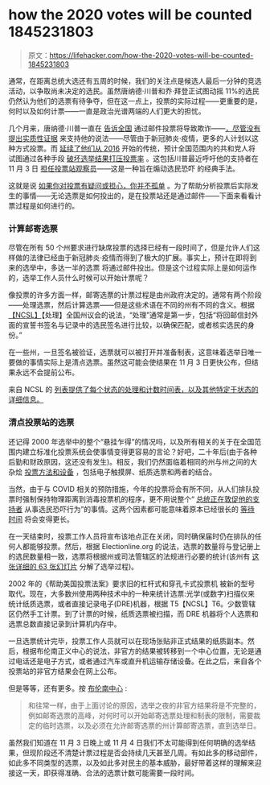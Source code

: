 # how the 2020 votes will be counted 1845231803

> 原文：<https://lifehacker.com/how-the-2020-votes-will-be-counted-1845231803>

通常，在距离总统大选还有五周的时候，我们的关注点是候选人最后一分钟的竞选活动，以争取尚未决定的选民。虽然唐纳德·川普和乔·拜登正试图动摇 11%的选民仍然认为他们的选票有待争夺，但在这一点上，投票的实际过程——更重要的是，何时以及如何计票——一直是政治光谱两端的人们更大的担忧。

几个月来，唐纳德·川普一直在 [告诉全国](https://www.cnn.com/2020/07/30/politics/trump-delay-election-no-authority/index.html) 通过邮件投票将导致欺诈——[，尽管没有提出实质性证据](https://apnews.com/article/virus-outbreak-joe-biden-election-2020-donald-trump-elections-3e8170c3348ce3719d4bc7182146b582) 来支持他的说法——尽管由于新冠肺炎·疫情，更多的人计划以这种方式投票。而 [延续了他们从 2016](https://www.usatoday.com/story/tech/2020/09/28/trump-election-campaign-voter-suppression-black-americans-2016/3567588001) 开始的传统，预计全国范围内的共和党人将试图通过各种手段 [破坏选举结果](https://fivethirtyeight.com/features/five-ways-trump-and-gop-officials-are-undermining-the-election-process)[打压投票率](https://lifehacker.com/what-to-do-if-you-get-turned-away-at-the-polls-1829664675) 。这包括川普最近呼吁他的支持者在 11 月 3 日 [担任投票站观察员](https://www.nytimes.com/live/2020/09/30/us/presidential-debate)——这是一种旨在煽动选民恐吓 的经典手法。



这就是说 [如果你对投票有疑问或担心，你并不孤单](https://lifehacker.com/what-to-do-if-you-get-turned-away-at-the-polls-1829664675) 。为了帮助分析投票后实际发生的事情——无论选票是如何投出的，是在投票站还是通过邮件——下面来看看计票过程是如何进行的。

### 计算邮寄选票

尽管在所有 50 个州要求进行缺席投票的选择已经有一段时间了，但是允许人们这样做的法律[](https://lifehacker.com/everything-you-need-to-know-to-vote-in-2020-1844873184#mailin)已经由于新冠肺炎·疫情而得到了极大的扩展。事实上，预计在即将到来的选举中，多达一半的选票 将通过邮件投出。但是这个过程实际上是如何运作的，选举工作人员什么时候可以开始计票呢？

像投票的许多方面一样，邮寄选票的计票过程是由州政府决定的。通常有两个阶段——处理选票，然后计算选票——但是这些术语在不同的州有不同的含义。根据[【NCSL】](https://www.ncsl.org/research/elections-and-campaigns/vopp-table-16-when-absentee-mail-ballot-processing-and-counting-can-begin.aspx)【处理】全国州议会的说法，“处理”通常是第一步，包括“将回邮信封外面的宣誓书签名与记录中的选民签名进行比较，以确保匹配，或者核实选民的身份。”



在一些州，一旦签名被验证，选票就可以被打开并准备制表，这意味着选举日唯一要做的事情实际上是清点选票。虽然这可能会使结果在 11 月 3 日更快公布，但结果永远不会提前公布。

来自 NCSL 的 [列表提供了每个状态的处理和计数时间表，以及其他特定于状态的详细信息。](https://www.ncsl.org/research/elections-and-campaigns/vopp-table-16-when-absentee-mail-ballot-processing-and-counting-can-begin.aspx)

### 清点投票站的选票

还记得 2000 年选举中的整个“悬挂乍得”的情况吗，以及所有相关的关于在全国范围内建立标准化投票系统会使事情变得更容易的言论？好吧，二十年后(由于各种后勤和财政原因，这还没有发生)。相反，我们仍然面临着相同的州与州之间的大杂烩 [投票方法和设备](https://ballotpedia.org/Voting_methods_and_equipment_by_state) ，包括电子触摸屏、纸质选票和两者的结合。



当然，由于与 COVID 相关的预防措施，今年的投票将会有所不同，从人们排队投票时强制保持物理距离到消毒投票机的程序，更不用说整个“ [总统正在敦促他的支持者](https://www.rollingstone.com/politics/politics-news/what-is-poll-watching-trump-2020-election-1068870) 从事选民恐吓行为”的事情。这两个因素都可能意味着原本已经很长的 [等待时间](https://www.poynter.org/fact-checking/2020/be-patient-on-election-night-2020-counting-the-returns-will-take-time) 将会变得更长。

在一天结束时，投票工作人员将宣布该地点正在关闭，同时确保届时仍在排队的任何人都能够投票。然后，根据 Electionline.org 的说法，选票的数量将与登记册上的选民数量相一致，选票将根据州或司法管辖区的法规进行必要的统计(该州有 [这张详细的 63 张幻灯片](https://electionline.org/wp-content/uploads/2019/09/UPDATED-Election-Process-All-Slides.pdf) 分解了选举过程)。

2002 年的《帮助美国投票法案》要求旧的杠杆式和穿孔卡式投票机 被新的型号取代。现在，大多数州使用两种技术中的一种来统计选票:光学(或数字)扫描仪来统计纸质选票，或者直接记录电子(DRE)机器，根据 T5【NCSL】T6。少数管辖区仍然手工计票。到了计票的时候，纸质选票被扫描，而 DRE 机器将个人选票和选票总数直接记录到计算机内存中。

一旦选票统计完毕，投票工作人员就可以在现场张贴非正式结果的纸质副本。然后，根据布伦南正义中心的说法，非官方的结果被转移到一个中心位置，无论是通过电话还是电子方式，或者通过汽车或直升机运输存储设备。在此之后，来自各个投票站的非官方结果会在网上公布。



但是等等，还有更多。按 [布伦南中心](https://www.brennancenter.org/our-work/research-reports/how-election-night-2020-will-be-different) :

> 和往常一样，由于上面讨论的原因，选举之夜的非官方结果将是不完整的，例如邮寄选票的高峰，对何时可以开始邮寄选票处理和制表的限制，需要裁定的临时选票，以及必须在允许邮寄选票的州计算邮寄选票，直到选举日。

虽然我们知道在 11 月 3 日晚上或 11 月 4 日我们不太可能得到任何明确的选举结果，但现阶段还不清楚计票过程是否会持续几天甚至几周。有如此多的移动部件，如此多不同类型的选票，以及如此多对民主的基本威胁，最好带着这样的理解来迎接这一天，即获得准确、合法的选票计数可能需要一段时间。